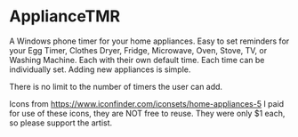 # ApplianceTMR
A Windows phone timer for your home appliances.  Easy to set reminders for your Egg Timer, Clothes Dryer, Fridge, Microwave, Oven, Stove, TV, or Washing Machine.  Each with their own default time.  Each time can be individually set.  Adding new appliances is simple.

There is no limit to the number of timers the user can add.

Icons from https://www.iconfinder.com/iconsets/home-appliances-5
I paid for use of these icons, they are NOT free to reuse.  They were only $1 each, so please support the artist.
